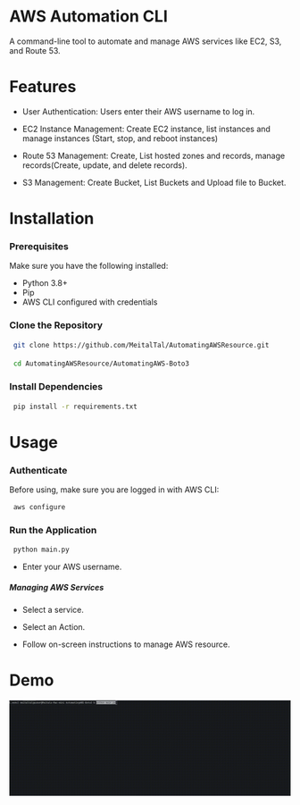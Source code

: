 # AWS Automation CLI 
A command-line tool to automate and manage AWS services like EC2, S3, and Route 53.

# Features
- User Authentication: Users enter their AWS username to log in.

- EC2 Instance Management: Create EC2 instance, list instances and manage instances (Start, stop, and reboot instances)

- Route 53 Management: Create, List hosted zones and records, manage records(Create, update, and delete records).

- S3 Management: Create Bucket, List Buckets and Upload file to Bucket.

# Installation

### Prerequisites

Make sure you have the following installed:

- Python 3.8+
- Pip
- AWS CLI configured with credentials

### Clone the Repository

```bash
 git clone https://github.com/MeitalTal/AutomatingAWSResource.git
 
 cd AutomatingAWSResource/AutomatingAWS-Boto3
```

### Install Dependencies
```bash
 pip install -r requirements.txt
```

# Usage

### Authenticate
Before using, make sure you are logged in with AWS CLI:
```bash
 aws configure
```

### Run the Application

```bash
 python main.py
```

- Enter your AWS username.

##### Managing AWS Services

- Select a service.

- Select an Action.

- Follow on-screen instructions to manage AWS resource.

# Demo
![Demo GIF](assets/demo.gif)

